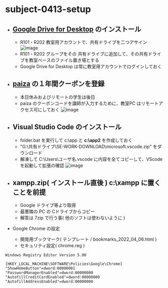 # subject-0413-setup

- ## [Google Drive for Desktop](https://support.google.com/a/answer/7491144?hl=ja) のインストール
  - R101・R202 教室用アカウントで、共有ドライブを二つアサイン\
  ![image](https://user-images.githubusercontent.com/1501327/163701537-45e12313-1013-464a-80af-b83c3ba7dcde.png)
  - R101・R202 グループをその 共有ドライブに追加して、その共有ドライブを教室ベースのファイル置き場とする
  - Google Drive for Desktop は常に教室用アカウントでログインしておく

- ## [paiza](https://paiza.jp/works/) の１年間クーポンを登録
  - 本日休みおよびリモートの学生は後日
  - paiza のクーポンコードを講師が入力するために、教室PC はリモートアクセス可にしておく
  ![image](https://user-images.githubusercontent.com/1501327/163701572-1be97bcf-a8fd-4175-9f69-1d152ba2cc56.png)

- ## Visual Studio Code のインストール
  - folder.bat を実行して c:\app と **c:\app2** を作成しておく
  - "G:\共有ドライブ\SE-WORK-DOWNLOAD\microsoft\.vscode.zip" をダウンロード
  - 解凍して C:\Users\ユーザ名\.vscode に内容を全てコピーして、VScode を起動して拡張の確認
  ![image](https://user-images.githubusercontent.com/1501327/163191863-be277ebe-134b-4bbe-914c-39558b1ae86f.png)

- ## xampp.zip( インストール直後 ) c:\xampp に置くことを前提
  - Google ドライブ等より取得
  - 最悪隣の PC の Cドライブからコピー
  - 解答は 7zip で行う事( 他のソフトは使わないように )


- Google Chrome の設定
  - 開発用ブックマーク( テンプレート / bookmarks_2022_04_06.html )
  - セキュリティ設定( chrome.reg )
```reg
Windows Registry Editor Version 5.00

[HKEY_LOCAL_MACHINE\SOFTWARE\Policies\Google\Chrome]
"ShowHomeButton"=dword:00000001
"PasswordManagerEnabled"=dword:00000000
"AutofillCreditCardEnabled"=dword:00000000
"AutofillAddressEnabled"=dword:00000000
```
